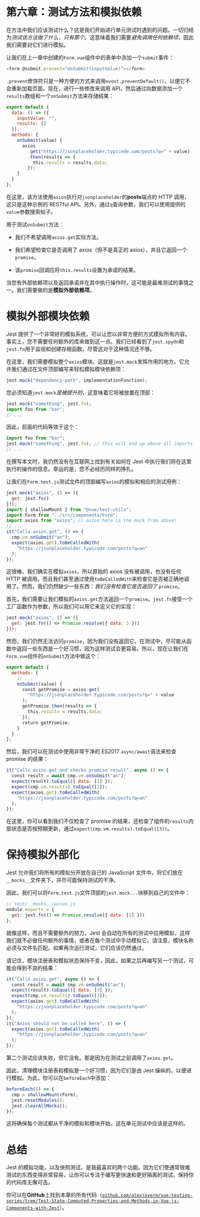 # 第六章：测试方法和模拟依赖

在方法中我们应该测试什么？这是我们开始进行单元测试时遇到的问题。一切归结为*测试该方法做了什么，只有那个*。这意味着我们需要*避免调用任何依赖项*，因此我们需要对它们进行模拟。

让我们在上一章中创建的`Form.vue`组件中的表单中添加一个`submit`事件：

```js
<form @submit.prevent="onSubmit(inputValue)"></form>
```

`.prevent`修饰符只是一种方便的方式来调用`event.preventDefault()`，以便它不会重新加载页面。现在，进行一些修改来调用 API，然后通过向数据添加一个`results`数组和一个`onSubmit`方法来存储结果：

```js
export default {
  data: () => ({
    inputValue: "",
    results: []
  }),
  methods: {
    onSubmit(value) {
      axios
        .get("https://jsonplaceholder.typicode.com/posts?q=" + value)
        .then(results => {
          this.results = results.data;
        });
    }
  }
};
```

在这里，该方法使用`axios`执行对`jsonplaceholder`的**posts**端点的 HTTP 调用，这只是这种示例的 RESTful API。另外，通过`q`查询参数，我们可以使用提供的`value`参数搜索帖子。

用于测试`onSubmit`方法：

+   我们不希望调用`axios.get`实际方法。

+   我们希望检查它是否调用了 axios（但不是真正的 axios），并且它返回一个`promise`。

+   该`promise`回调应将`this.results`设置为承诺的结果。

当您有外部依赖项以及返回承诺并在其中执行操作时，这可能是最难测试的事情之一。我们需要做的是**模拟外部依赖项**。

# 模拟外部模块依赖

Jest 提供了一个非常好的模拟系统，可以让您以非常方便的方式模拟所有内容。事实上，您不需要任何额外的库来做到这一点。我们已经看到了`jest.spyOn`和`jest.fn`用于监视和创建存根函数，尽管这对于这种情况还不够。

在这里，我们需要模拟整个`axios`模块。这就是`jest.mock`发挥作用的地方。它允许我们通过在文件顶部编写来轻松模拟模块依赖项：

```js
jest.mock("dependency-path", implementationFunction);
```

您必须知道`jest.mock`*是被提升的*，这意味着它将被放置在顶部：

```js
jest.mock("something", jest.fn);
import foo from "bar";
// ...
```

因此，前面的代码等效于这个：

```js
import foo from "bar";
jest.mock("something", jest.fn); // this will end up above all imports and everything
// ...
```

在撰写本文时，我仍然没有在互联网上找到有关如何在 Jest 中执行我们将在这里执行的操作的信息。幸运的是，您不必经历同样的挣扎。

让我们在`Form.test.js`测试文件的顶部编写`axios`的模拟和相应的测试用例：

```js
jest.mock("axios", () => ({
  get: jest.fn()
}));
import { shallowMount } from "@vue/test-utils";
import Form from "../src/components/Form";
import axios from "axios"; // axios here is the mock from above!
// ...
it("Calls axios.get", () => {
  cmp.vm.onSubmit("an");
  expect(axios.get).toBeCalledWith(
    "https://jsonplaceholder.typicode.com/posts?q=an"
  );
});
```

这很棒。我们确实在模拟`axios`，所以原始的 axios 没有被调用，也没有任何 HTTP 被调用。而且我们甚至通过使用`toBeCalledWith`来检查它是否被正确地调用了。然而，我们仍然缺少一些东西：*我们没有检查它是否返回了* `promise`。

首先，我们需要让我们模拟的`axios.get`方法返回一个`promise`。`jest.fn`接受一个工厂函数作为参数，所以我们可以用它来定义它的实现：

```js
jest.mock("axios", () => ({
  get: jest.fn(() => Promise.resolve({ data: 3 }))
}));
```

然而，我们仍然无法访问`promise`，因为我们没有返回它。在测试中，尽可能从函数中返回一些东西是一个好习惯，因为这样测试会更容易。所以，现在让我们在`Form.vue`组件的`onSubmit`方法中做这个：

```js
export default {
  methods: {
    // ...
    onSubmit(value) {
      const getPromise = axios.get(
        "https://jsonplaceholder.typicode.com/posts?q=" + value
      );
      getPromise.then(results => {
        this.results = results.data;
      });
      return getPromise;
    }
  }
};
```

然后，我们可以在测试中使用非常干净的 ES2017 `async/await`语法来检查 promise 的结果：

```js
it("Calls axios.get and checks promise result", async () => {
  const result = await cmp.vm.onSubmit("an");
  expect(result).toEqual({ data: [3] });
  expect(cmp.vm.results).toEqual([3]);
  expect(axios.get).toBeCalledWith(
    "https://jsonplaceholder.typicode.com/posts?q=an"
  );
});
```

在这里，你可以看到我们不仅检查了 promise 的结果，还检查了组件的`results`内部状态是否按预期更新，通过`expect(cmp.vm.results).toEqual([3])`。

# 保持模拟外部化

Jest 允许我们将所有的模拟分开放在自己的 JavaScript 文件中，将它们放在`__mocks__`文件夹下，并尽可能保持测试的干净。

因此，我们可以将`Form.test.js`文件顶部的`jest.mock...`块移到自己的文件中：

```js
// test/__mocks__/axios.js
module.exports = {
  get: jest.fn(() => Promise.resolve({ data: [3] }))
};
```

就像这样，而且不需要额外的努力，Jest 会自动在所有的测试中应用模拟，这样我们就不必做任何额外的事情，或者在每个测试中手动模拟它。请注意，模块名称必须与文件名匹配。如果再次运行测试，它们应该仍然通过。

请记住，模块注册表和模拟状态保持不变，因此，如果之后再编写另一个测试，可能会得到不良的结果：

```js
it("Calls axios.get", async () => {
  const result = await cmp.vm.onSubmit("an");
  expect(result).toEqual({ data: [3] });
  expect(cmp.vm.results).toEqual([3]);
  expect(axios.get).toBeCalledWith(
    "https://jsonplaceholder.typicode.com/posts?q=an"
  );
});
it("Axios should not be called here", () => {
  expect(axios.get).toBeCalledWith(
    "https://jsonplaceholder.typicode.com/posts?q=an"
  );
});
```

第二个测试应该失败，但它没有。那是因为在测试之前调用了`axios.get`。

因此，清理模块注册表和模拟是一个好习惯，因为它们是由 Jest 操纵的，以便进行模拟。为此，你可以在`beforeEach`中添加：

```js
beforeEach(() => {
  cmp = shallowMount(Form);
  jest.resetModules();
  jest.clearAllMocks();
});
```

这将确保每个测试都从干净的模拟和模块开始，这在单元测试中应该是这样的。

# 总结

Jest 的模拟功能，以及快照测试，是我最喜欢的两个功能。因为它们使通常很难测试的东西变得非常容易，让你可以专注于编写更快速和更好隔离的测试，保持你的代码库无懈可击。

你可以在**GitHub**上找到本章的所有代码（[`github.com/alexjoverm/vue-testing-series/tree/Test-State-Computed-Properties-and-Methods-in-Vue-js-Components-with-Jest`](https://github.com/alexjoverm/vue-testing-series/tree/Test-State-Computed-Properties-and-Methods-in-Vue-js-Components-with-Jest)）。
